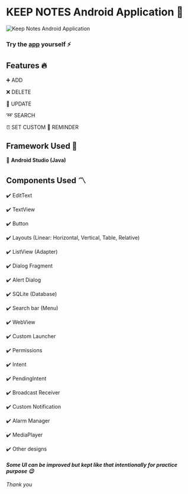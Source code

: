 # KEEP NOTES Android Application :notebook:

![Keep Notes Android Application](https://github.com/akash2099/Resources/blob/master/Keep_Notes_Android_Application/Keep_Notes_GIF.gif)

### **Try the [app](https://github.com/akash2099/Resources/blob/master/Keep_Notes_Android_Application/Keep_Notes.apk) yourself :zap:**

## Features :fire:

:heavy_plus_sign: ADD

:x: DELETE

:arrows_counterclockwise: UPDATE

:loop: SEARCH

:alarm_clock: SET CUSTOM :date: REMINDER


## Framework Used :star2:

:iphone: **Android Studio (Java)**


## Components Used 〽️

:heavy_check_mark: EditText

:heavy_check_mark: TextView

:heavy_check_mark: Button

:heavy_check_mark: Layouts (Linear: Horizontal, Vertical, Table, Relative)

:heavy_check_mark: ListView (Adapter)

:heavy_check_mark: Dialog Fragment

:heavy_check_mark: Alert Dialog

:heavy_check_mark: SQLite (Database)

:heavy_check_mark: Search bar (Menu)

:heavy_check_mark: WebView

:heavy_check_mark: Custom Launcher

:heavy_check_mark: Permissions

:heavy_check_mark: Intent

:heavy_check_mark: PendingIntent

:heavy_check_mark: Broadcast Receiver

:heavy_check_mark: Custom Notification

:heavy_check_mark: Alarm Manager

:heavy_check_mark: MediaPlayer

:heavy_check_mark: Other designs


#### *Some UI can be improved but kept like that intentionally for practice purpose :wink:*
*Thank you*
